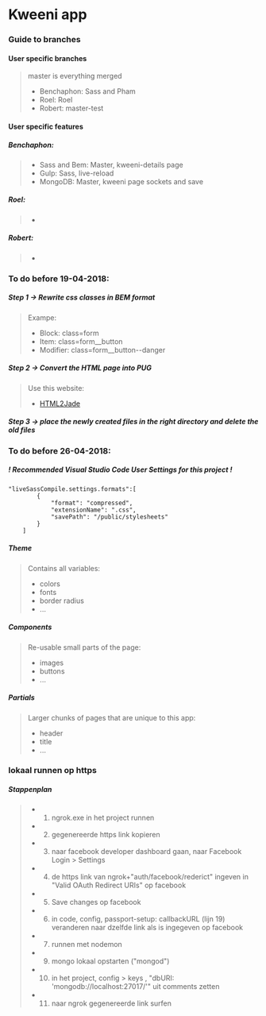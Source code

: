 # Kweeni app 

### Guide to branches

#### User specific branches
>master is everything merged
 > - Benchaphon: Sass and Pham
 > - Roel: Roel
 > - Robert: master-test

#### User specific features 
##### Benchaphon:
> - Sass and Bem: Master, kweeni-details page
> - Gulp: Sass, live-reload
> - MongoDB: Master, kweeni page sockets and save
##### Roel:
> -
##### Robert:
> - 

### To do before 19-04-2018:

##### Step 1 -> Rewrite css classes in BEM format 
>Exampe: 
> - Block: class=form 
> - Item: class=form__button 
> - Modifier: class=form__button--danger

##### Step 2 -> Convert the HTML page into PUG

>Use this website:
> - [HTML2Jade](http://html2jade.org/)

##### Step 3 -> place the newly created files in the right directory and delete the old files




### To do before 26-04-2018:

##### ! Recommended Visual Studio Code User Settings for this project !

```
"liveSassCompile.settings.formats":[
        {
            "format": "compressed",
            "extensionName": ".css",
            "savePath": "/public/stylesheets"
        }
    ]
```

##### Theme

>Contains all variables: 
> - colors
> - fonts
> - border radius
> - ...

##### Components

>Re-usable small parts of the page: 
> - images
> - buttons
> - ...

##### Partials

>Larger chunks of pages that are unique to this app: 
> - header
> - title
> - ...


### lokaal runnen op https
##### Stappenplan
> - 1) ngrok.exe in het project runnen
> - 2) gegenereerde https link kopieren
> - 3) naar facebook developer dashboard gaan, naar Facebook Login > Settings
> - 4) de https link van ngrok+"auth/facebook/rederict" ingeven in "Valid OAuth Redirect URIs" op facebook
> - 5) Save changes op facebook
> - 6) in code, config, passport-setup: callbackURL (lijn 19) veranderen naar dzelfde link als is ingegeven op facebook
> - 7) runnen met nodemon
> - 9) mongo lokaal opstarten ("mongod")
> - 10) in het project, config > keys , "dbURI: 'mongodb://localhost:27017/'" uit comments zetten
> - 11) naar ngrok gegenereerde link surfen
